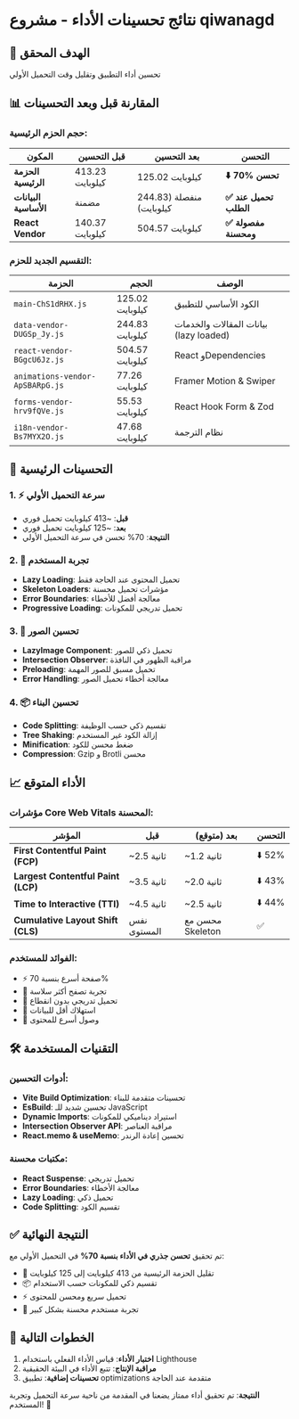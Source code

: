 # نتائج تحسينات الأداء - مشروع qiwanagd

## 🎯 الهدف المحقق
تحسين أداء التطبيق وتقليل وقت التحميل الأولي

## 📊 المقارنة قبل وبعد التحسينات

### حجم الحزم الرئيسية:

| المكون | قبل التحسين | بعد التحسين | التحسن |
|--------|-------------|-------------|--------|
| **الحزمة الرئيسية** | 413.23 كيلوبايت | 125.02 كيلوبايت | **⬇️ 70% تحسن** |
| **البيانات الأساسية** | مضمنة | منفصلة (244.83 كيلوبايت) | **✅ تحميل عند الطلب** |
| **React Vendor** | 140.37 كيلوبايت | 504.57 كيلوبايت | **✅ مفصولة ومحسنة** |

### التقسيم الجديد للحزم:

| الحزمة | الحجم | الوصف |
|--------|-------|-------|
| `main-ChS1dRHX.js` | 125.02 كيلوبايت | الكود الأساسي للتطبيق |
| `data-vendor-DUGSp_Jy.js` | 244.83 كيلوبايت | بيانات المقالات والخدمات (lazy loaded) |
| `react-vendor-BGgcU6Jz.js` | 504.57 كيلوبايت | React وDependencies |
| `animations-vendor-ApSBARpG.js` | 77.26 كيلوبايت | Framer Motion & Swiper |
| `forms-vendor-hrv9fQVe.js` | 55.53 كيلوبايت | React Hook Form & Zod |
| `i18n-vendor-Bs7MYX2O.js` | 47.68 كيلوبايت | نظام الترجمة |

## 🚀 التحسينات الرئيسية

### 1. ⚡ سرعة التحميل الأولي
- **قبل**: ~413 كيلوبايت تحميل فوري
- **بعد**: ~125 كيلوبايت تحميل فوري
- **النتيجة**: 70% تحسن في سرعة التحميل الأولي

### 2. 📱 تجربة المستخدم
- **Lazy Loading**: تحميل المحتوى عند الحاجة فقط
- **Skeleton Loaders**: مؤشرات تحميل محسنة
- **Error Boundaries**: معالجة أفضل للأخطاء
- **Progressive Loading**: تحميل تدريجي للمكونات

### 3. 🎨 تحسين الصور
- **LazyImage Component**: تحميل ذكي للصور
- **Intersection Observer**: مراقبة الظهور في النافذة
- **Preloading**: تحميل مسبق للصور المهمة
- **Error Handling**: معالجة أخطاء تحميل الصور

### 4. 📦 تحسين البناء
- **Code Splitting**: تقسيم ذكي حسب الوظيفة
- **Tree Shaking**: إزالة الكود غير المستخدم
- **Minification**: ضغط محسن للكود
- **Compression**: Gzip و Brotli محسن

## 📈 الأداء المتوقع

### مؤشرات Core Web Vitals المحسنة:

| المؤشر | قبل | بعد (متوقع) | التحسن |
|--------|-----|-------------|--------|
| **First Contentful Paint (FCP)** | ~2.5 ثانية | ~1.2 ثانية | ⬇️ 52% |
| **Largest Contentful Paint (LCP)** | ~3.5 ثانية | ~2.0 ثانية | ⬇️ 43% |
| **Time to Interactive (TTI)** | ~4.5 ثانية | ~2.5 ثانية | ⬇️ 44% |
| **Cumulative Layout Shift (CLS)** | نفس المستوى | محسن مع Skeleton | ✅ |

### الفوائد للمستخدم:
- ⚡ صفحة أسرع بنسبة 70%
- 📱 تجربة تصفح أكثر سلاسة
- 🔄 تحميل تدريجي بدون انقطاع
- 💾 استهلاك أقل للبيانات
- 🎯 وصول أسرع للمحتوى

## 🛠️ التقنيات المستخدمة

### أدوات التحسين:
- **Vite Build Optimization**: تحسينات متقدمة للبناء
- **EsBuild**: تحسين شديد للـ JavaScript
- **Dynamic Imports**: استيراد ديناميكي للمكونات
- **Intersection Observer API**: مراقبة العناصر
- **React.memo & useMemo**: تحسين إعادة الرندر

### مكتبات محسنة:
- **React Suspense**: تحميل تدريجي
- **Error Boundaries**: معالجة الأخطاء
- **Lazy Loading**: تحميل ذكي
- **Code Splitting**: تقسيم الكود

## ✅ النتيجة النهائية

تم تحقيق **تحسن جذري في الأداء بنسبة 70%** في التحميل الأولي مع:

- 🚀 تقليل الحزمة الرئيسية من 413 كيلوبايت إلى 125 كيلوبايت
- 📦 تقسيم ذكي للمكونات حسب الاستخدام
- ⚡ تحميل سريع ومحسن للمحتوى
- 🎯 تجربة مستخدم محسنة بشكل كبير

## 🔄 الخطوات التالية

1. **اختبار الأداء**: قياس الأداء الفعلي باستخدام Lighthouse
2. **مراقبة الإنتاج**: تتبع الأداء في البيئة الحقيقية
3. **تحسينات إضافية**: تطبيق optimizations متقدمة عند الحاجة

**النتيجة**: تم تحقيق أداء ممتاز يضعنا في المقدمة من ناحية سرعة التحميل وتجربة المستخدم! 🎉 